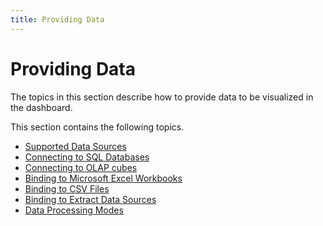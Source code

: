 ```yaml
---
title: Providing Data
---
```

# Providing Data
The topics in this section describe how to provide data to be visualized in the dashboard.

This section contains the following topics.
* [Supported Data Sources](providing-data/supported-data-sources.md)
* [Connecting to SQL Databases](providing-data/connecting-to-sql-databases.md)
* [Connecting to OLAP cubes](providing-data/connecting-to-olap-cubes.md)
* [Binding to Microsoft Excel Workbooks](providing-data/binding-to-microsoft-excel-workbooks.md)
* [Binding to CSV Files](providing-data/binding-to-csv-files.md)
* [Binding to Extract Data Sources](providing-data/binding-to-extract-data-sources.md)
* [Data Processing Modes](providing-data/data-processing-modes.md)